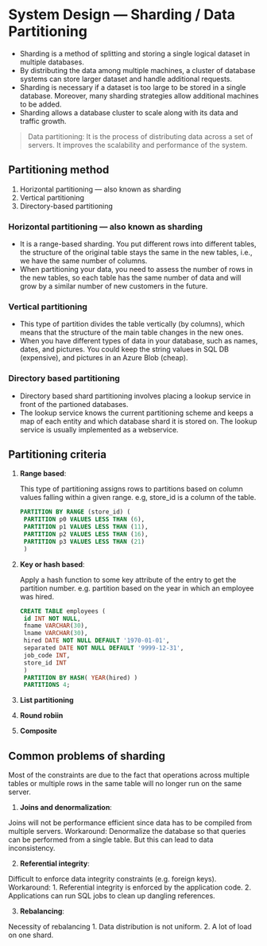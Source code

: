 # System Design — Sharding / Data Partitioning

- Sharding is a method of splitting and storing a single logical dataset in multiple databases. 
- By distributing the data among multiple machines, a cluster of database systems can store larger dataset and handle additional requests. 
- Sharding is necessary if a dataset is too large to be stored in a single database. Moreover, many sharding strategies allow additional machines to be added. 
- Sharding allows a database cluster to scale along with its data and traffic growth.

>Data partitioning: It is the process of distributing data across a set of servers. It improves the scalability and performance of the system.


## Partitioning method
1. Horizontal partitioning — also known as sharding
2. Vertical partitioning
3. Directory-based partitioning

### Horizontal partitioning — also known as sharding
- It is a range-based sharding. You put different rows into different tables, 
  the structure of the original table stays the same in the new tables, i.e., we have the same number of columns.
- When partitioning your data, you need to assess the number of rows in the new tables, 
  so each table has the same number of data and will grow by a similar number of new customers in the future.

### Vertical partitioning
- This type of partition divides the table vertically (by columns), which means that the structure of the main table changes in the new ones.
- When you have different types of data in your database, such as names, dates, and pictures. 
  You could keep the string values in SQL DB (expensive), and pictures in an Azure Blob (cheap).
  
### Directory based partitioning
- Directory based shard partitioning involves placing a lookup service in front of the partioned databases.
- The lookup service knows the current partitioning scheme and keeps a map of each entity and which database shard it is stored on. 
  The lookup service is usually implemented as a webservice.
  
## Partitioning criteria
1. **Range based**:

   This type of partitioning assigns rows to partitions based on column values falling within a given range. e.g, store_id is a column of the table.
   ```SQL
   PARTITION BY RANGE (store_id) (
    PARTITION p0 VALUES LESS THAN (6),
    PARTITION p1 VALUES LESS THAN (11),
    PARTITION p2 VALUES LESS THAN (16),
    PARTITION p3 VALUES LESS THAN (21)
    )
    ```
2. **Key or hash based**:
 
   Apply a hash function to some key attribute of the entry to get the partition number. e.g. partition based on the year in which an employee was hired.
   
   ```SQL
   CREATE TABLE employees (
    id INT NOT NULL,
    fname VARCHAR(30),
    lname VARCHAR(30),
    hired DATE NOT NULL DEFAULT '1970-01-01',
    separated DATE NOT NULL DEFAULT '9999-12-31',
    job_code INT,
    store_id INT
    )
    PARTITION BY HASH( YEAR(hired) )
    PARTITIONS 4;
    ```
    
3. **List partitioning** 
4. **Round robiin** 
5. **Composite** 

## Common problems of sharding
Most of the constraints are due to the fact that operations across multiple tables or multiple rows in the same table will no longer run on the same server.

1. **Joins and denormalization**:

  Joins will not be performance efficient since data has to be compiled from multiple servers.
  Workaround: 
  Denormalize the database so that queries can be performed from a single table. But this can lead to data inconsistency.

2. **Referential integrity**:

  Difficult to enforce data integrity constraints (e.g. foreign keys).
  Workaround:
      1. Referential integrity is enforced by the application code.
      2. Applications can run SQL jobs to clean up dangling references.

3. **Rebalancing**:

  Necessity of rebalancing
    1. Data distribution is not uniform.
    2. A lot of load on one shard.



